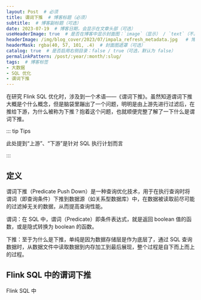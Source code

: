 ```yaml
---
layout: Post  # 必须
title: 谓词下推  # 博客标题（必须）
subtitle:  # 博客副标题（可选）
date: 2023-07-19  # 博客日期，会显示在文章头部（可选）
useHeaderImage: true  # 是否在博客中显示封面图：`image`（显示） / `text`（不显示）（可选，默认为 `text`）
headerImage: /img/blog_cover/2023/07/impala_refresh_metadata.jpg   # 博客封面图（必须，即使上一项选了 `text`，图片也需要在首页显示）
headerMask: rgba(40, 57, 101, .4)  # 封面图遮罩（可选）
catalog: true  # 是否启用右侧目录：false / true（可选，默认为 false）
permalinkPattern: /post/:year/:month/:slug/
tags:  # 博客标签
- 大数据
- SQL 优化
- 谓词下推
---
```


在研究 Flink SQL 优化时，涉及到一个术语——《谓词下推》。虽然知道谓词下推大概是个什么概念，但是脑袋里蹦出了一个问题，明明是由上游先进行过滤后，在推给下游，为什么被称为下推？抱着这个问题，也就顺便完整了解了一下什么是谓词下推。

::: tip Tips

此处提到“上游”、“下游”是针对 SQL 执行计划而言

:::

## 定义

谓词下推（Predicate Push Down）是一种查询优化技术，用于在执行查询时将谓词（即查询条件）下推到数据源（如关系型数据库）中，在数据被读取前尽可能的过滤掉无关的数据，从而提高查询性能。

谓词：在 SQL 中，谓词（Predicate）即条件表达式，就是返回 boolean 值的函数，或是隐式转换为 boolean 的函数。

下推：至于为什么是下推，单纯是因为数据存储层是作为底层了，通过 SQL 查询数据时，从数据文件中读取数据到内存加工到最后展现，整个过程是自下而上而上的过程。

## Flink SQL 中的谓词下推

Flink SQL 中









